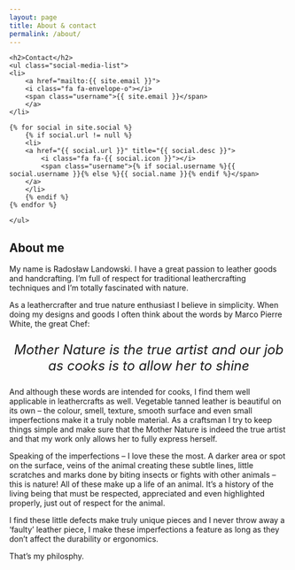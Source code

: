 ```yaml
---
layout: page
title: About & contact
permalink: /about/
---
```


<div class="site-contact">

    <h2>Contact</h2>
    <ul class="social-media-list">
    <li>
        <a href="mailto:{{ site.email }}">
        <i class="fa fa-envelope-o"></i>
        <span class="username">{{ site.email }}</span>
        </a>
    </li>

    {% for social in site.social %}
        {% if social.url != null %}
        <li>
        <a href="{{ social.url }}" title="{{ social.desc }}">
            <i class="fa fa-{{ social.icon }}"></i>
            <span class="username">{% if social.username %}{{ social.username }}{% else %}{{ social.name }}{% endif %}</span>
        </a>
        </li>
        {% endif %}
    {% endfor %}

    </ul>
</div>

<h2>About me</h2>


<p>
    My name is Radosław Landowski. I have a great passion to leather goods and handcrafting. I’m full of respect for traditional leathercrafting techniques and I’m totally fascinated with nature.
</p>

<p>
    As a leathercrafter and true nature enthusiast I believe in simplicity. When doing my designs and goods I often think about the words by Marco Pierre White, the great Chef:
</p>

<p class="quotation-element">
    Mother Nature is the true artist and our job as cooks is to allow her to shine
</p>

<p>
    And although these words are intended for cooks, I find them well applicable in leathercrafts as well. Vegetable tanned leather is beautiful on its own – the colour, smell, texture, smooth surface and even small imperfections make it a truly noble material. As a craftsman I try to keep things simple and make sure that the Mother Nature is indeed the true artist and that my work only allows her to fully express herself.
</p>

<p>
    Speaking of the imperfections – I love these the most. A darker area or spot on the surface, veins of the animal creating these subtle lines, little scratches and marks done by biting insects or fights with other animals – this is nature! All of these make up a life of an animal. It’s a history of the living being that must be respected, appreciated and even highlighted properly, just out of respect for the animal.
</p>

<p>
    I find these little defects make truly unique pieces and I never throw away a ‘faulty’ leather piece, I make these imperfections a feature as long as they don’t affect the durability or ergonomics.
</p>

<p>
    That’s my philosphy.
</p>

<style>
    .quotation-element {
        font-size: x-large;
        font-style: italic;
        text-align: center;
    }
</style>
